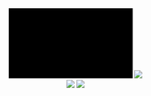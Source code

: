 <div align="center">
  <div class="row">
    <img src="https://github.com/winstxnhdw/AutoCarROS/blob/master/resources/gifs/1.gif?raw=true" width="49%" />
    <img src="https://github.com/winstxnhdw/AutoCarROS/blob/master/resources/gifs/2.gif?raw=true" width="49%" /> 
  </div>
  <div class="row">
    <img src="https://github.com/winstxnhdw/AutoCarROS/blob/master/resources/gifs/3.gif?raw=true" width="49%" />
    <img src="https://github.com/winstxnhdw/AutoCarROS/blob/master/resources/gifs/4.gif?raw=true" width="49%" /> 
  </div>
</div>
